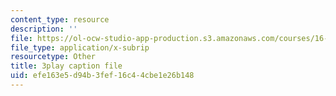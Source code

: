```yaml
---
content_type: resource
description: ''
file: https://ol-ocw-studio-app-production.s3.amazonaws.com/courses/16-885j-aircraft-systems-engineering-fall-2005/efe163e5d94b3fef16c44cbe1e26b148_J5mwRqyxPIA.srt
file_type: application/x-subrip
resourcetype: Other
title: 3play caption file
uid: efe163e5-d94b-3fef-16c4-4cbe1e26b148
---
```

